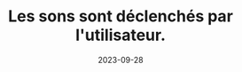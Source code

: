 ---
N: '120'
Rubrique: Images et médias
title: Les sons sont déclenchés par l'utilisateur. 
detail: Les sons sont déclenchés par l'utilisateur. 
abstract: 
categories: [" Images et médias"]
agrege: O4120-E031
opquast: '4 120'
indiceebook: '31'
description: "Règle n° 031"
weight:  031
actif: '1'
layout: rules
date: 2023-09-28
tags: ["", ""]
objectif: ["", ""]
Meo: [""]
Controle: ""
Author: ["Opquast"]
steps: ["", ""]
---